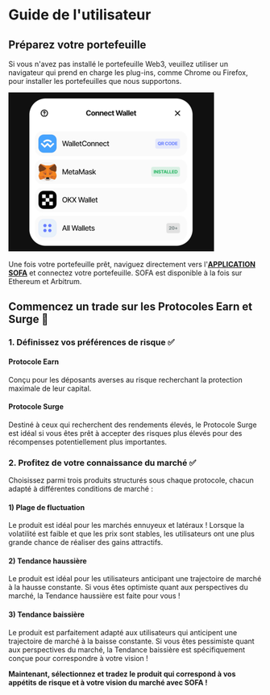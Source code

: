 # Guide de l'utilisateur

## Préparez votre portefeuille

Si vous n'avez pas installé le portefeuille Web3, veuillez utiliser un navigateur qui prend en charge les plug-ins, comme Chrome ou Firefox, pour installer les portefeuilles que nous supportons.

![](../../static/X26obcTsxo9MvXxLWr1uQh1psFg.png)

Une fois votre portefeuille prêt, naviguez directement vers l'[**APPLICATION SOFA**](https://earn.sofa.org/products) et connectez votre portefeuille. SOFA est disponible à la fois sur Ethereum et Arbitrum.

## Commencez un trade sur les Protocoles Earn et Surge 📢

### 1. Définissez vos préférences de risque ✅

#### **Protocole Earn**

Conçu pour les déposants averses au risque recherchant la protection maximale de leur capital.

#### **Protocole Surge**

Destiné à ceux qui recherchent des rendements élevés, le Protocole Surge est idéal si vous êtes prêt à accepter des risques plus élevés pour des récompenses potentiellement plus importantes.

### 2. Profitez de votre connaissance du marché ✅

Choisissez parmi trois produits structurés sous chaque protocole, chacun adapté à différentes conditions de marché :

#### 1) Plage de fluctuation

Le produit est idéal pour les marchés ennuyeux et latéraux ! Lorsque la volatilité est faible et que les prix sont stables, les utilisateurs ont une plus grande chance de réaliser des gains attractifs.

#### 2) Tendance haussière

Le produit est idéal pour les utilisateurs anticipant une trajectoire de marché à la hausse constante. Si vous êtes optimiste quant aux perspectives du marché, la Tendance haussière est faite pour vous !

#### 3) Tendance baissière

Le produit est parfaitement adapté aux utilisateurs qui anticipent une trajectoire de marché à la baisse constante. Si vous êtes pessimiste quant aux perspectives du marché, la Tendance baissière est spécifiquement conçue pour correspondre à votre vision !

**Maintenant, sélectionnez et tradez le produit qui correspond à vos appétits de risque et à votre vision du marché avec SOFA !**
